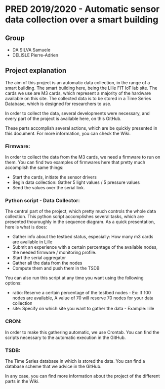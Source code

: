 # PRED 2019/2020 - Automatic sensor data collection over a smart building

## Group
- DA SILVA Samuele
- DELISLE Pierre-Adrien

## Project explanation

The aim of this project is an automatic data collection, in the range of a smart building. The smart building here, being the Lille FIT IoT lab site. The cards we use are M3 cards, which represent a majority of the hardware available
on this site.
The collected data is to be stored in a Time Series Database, which is designed for researchers to use.

In order to collect the data, several developments were necessary, and every part of the project is available here, on this GitHub.

These parts accomplish several actions, which are be quickly presented in this document. For more information, you can check the Wiki.

### Firmware:

In order to collect the data from the M3 cards, we need a firmware to run on them. You can find two examples of firmwares here that pretty much accomplish the same things:
- Start the cards, initiate the sensor drivers
- Begin data collection: Gather 5 light values / 5 pressure values
- Send the values over the serial link.


### Python script - Data Collector:

The central part of the project, which pretty much controls the whole data collection. This python script accomplishes several tasks, which are presented thouroughly in the sequence diagram. As a quick presentation, here is what is does:
- Gather info about the testbed status, especially: How many m3 cards are available in Lille   
- Submit an experience with a certain percentage of the available nodes, the needed firmware / monitoring profile.
- Start the serial aggregator
- Gather all the data from the nodes
- Compute them and push them in the TSDB

You can also run this script at any time you want using the following options:
- ratio: Reserve a certain percentage of the testbed nodes - Ex: If 100 nodes are available, A value of 70 will reserve 70 nodes for your data collection
- site: Specify on which site you want to gather the data - Example: lille

### CRON:

In order to make this gathering automatic, we use Crontab. You can find the scripts necessary to the automatic execution in the GitHub.
### TSDB:

The Time Series database in which is stored the data. You can find a database scheme that we advice in the GitHub.

In any case, you can find more information about the project of the different parts in the Wiki.

